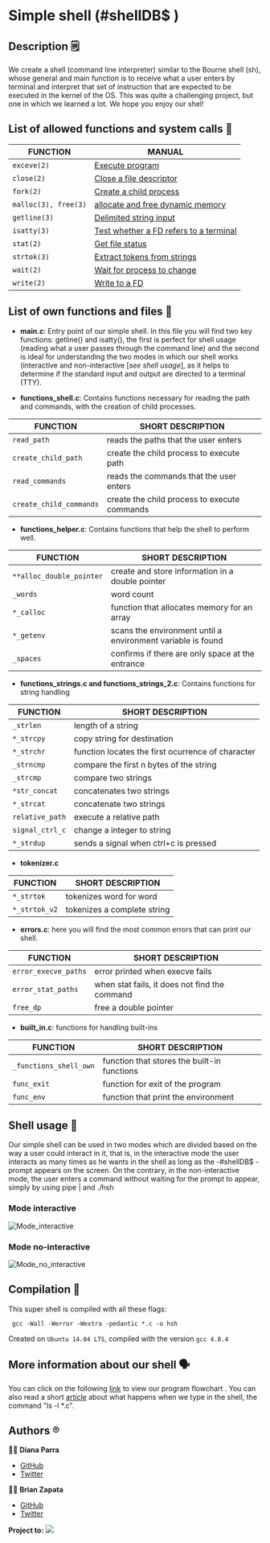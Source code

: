 # Simple shell (#shellDB$ ) 
## Description :spiral_notepad:

We create a shell (command line interpreter) similar to the Bourne shell (sh), whose general and main function is to receive what a user enters by terminal and interpret that set of instruction that are expected to be executed in the kernel of the OS.
This was quite a challenging project, but one in which we learned a lot. We hope you enjoy our shel!


## List of allowed functions and system calls :pushpin:


|     FUNCTION       |         MANUAL                  |
|--------------------|---------------------------------|
|`exceve(2)`         |[Execute program](https://man7.org/linux/man-pages/man2/execve.2.html)                         |
|`close(2)`          |[Close a file descriptor](https://man7.org/linux/man-pages/man2/close.2.html)   |
|`fork(2)`           |[Create a child process](https://man7.org/linux/man-pages/man2/fork.2.html)    |
|`malloc(3), free(3)`|[allocate and free dynamic memory](https://man7.org/linux/man-pages/man3/free.3.html)    |
|`getline(3)`        |[Delimited string input](https://man7.org/linux/man-pages/man3/getline.3.html) |
|`isatty(3)`         |[Test whether a FD refers to a terminal](https://man7.org/linux/man-pages/man3/isatty.3.html)  |
|`stat(2)`           |[Get file status](https://man7.org/linux/man-pages/man2/lstat.2.html)                          |
|`strtok(3)`         |[Extract tokens from strings](https://man7.org/linux/man-pages/man3/strtok.3.html)  |
|`wait(2)`           |[Wait for process to change](https://man7.org/linux/man-pages/man2/waitid.2.html)  |
|`write(2)`          |[Write to a FD](https://man7.org/linux/man-pages/man2/write.2.html)                          |


## List of own functions and files :ledger:
* **main.c**: Entry point of our simple shell. In this file you will find two key functions: getline() and isatty(), the first is perfect for shell usage (reading what a user passes through the command line) and the second is ideal for understanding the two modes in which our shell works (interactive and non-interactive [*see shell usage*], as it helps to determine if the standard input and output are directed to a terminal (TTY).

* **functions_shell.c**: Contains functions necessary for reading the path and commands, with the creation of child processes.


|     FUNCTION       |     SHORT DESCRIPTION           |
|--------------------|---------------------------------|
|`read_path`             | reads the paths that the user enters                             |
|`create_child_path` | create the child process to execute path                                  |
|`read_commands`         | reads the commands that the user enters                             |
|`create_child_commands`   | create the child process to execute commands                          |


* **functions_helper.c**: Contains functions that help the shell to perform well.


|     FUNCTION       |     SHORT DESCRIPTION           |
|--------------------|---------------------------------|
|`**alloc_double_pointer`   | create and store information in a double pointer                         |
|`_words` | word count                                |
|`*_calloc`         | function that allocates memory for an array                            |
|`*_getenv`   | scans the environment until a environment variable is found                          |
|`_spaces`   | confirms if there are only space at the entrance                          |


* **functions_strings.c and functions_strings_2.c**: Contains functions for string handling


|     FUNCTION       |        SHORT DESCRIPTION         |
|--------------------|---------------------------------|
|`_strlen`           | length of a string                |
|`*_strcpy`           | copy string for destination      |
|`*_strchr`           | function locates the first ocurrence of character                                                |
|`_strncmp`          | compare the first n bytes of the string|
|`_strcmp`           | compare two strings                 |
|`*str_concat`           | concatenates two strings                 |
|`*_strcat`          | concatenate two strings             |
|`relative_path`          | execute a relative path             |
|`signal_ctrl_c`             | change a integer to string          |
|`*_strdup`          | sends a signal when ctrl+c is pressed            |


* **tokenizer.c**


|     FUNCTION       |     SHORT DESCRIPTION           |
|--------------------|---------------------------------|
|`*_strtok`    | tokenizes word for word               |
|`*_strtok_v2` | tokenizes a complete string           |


* **errors.c**: here you will find the most common errors that can print our shell.


|     FUNCTION       |     SHORT DESCRIPTION           |
|--------------------|---------------------------------|
|`error_execve_paths` | error printed when execve fails |
|`error_stat_paths` | when stat fails, it does not find the command    |
|`free_dp` | free a double pointer    |


* **built_in.c**: functions for handling built-ins


|     FUNCTION       |     SHORT DESCRIPTION           |
|--------------------|---------------------------------|
|`_functions_shell_own` | function that stores the built-in functions |
|`func_exit`   | function for exit of the program     |
|`func_env`   | function that print the environment     |


## Shell usage :memo:
Our simple shell can be used in two modes which are divided based on the way a user could interact in it, that is, in the interactive mode the user interacts as many times as he wants in the shell as long as the -#shellDB$ - prompt appears on the screen.
On the contrary, in the non-interactive mode, the user enters a command without waiting for the prompt to appear, simply by using pipe | and ./hsh

### Mode interactive
![Mode_interactive](https://raw.githubusercontent.com/dianaparr/simple_shell/pics_flowchart/mode_interactive.png)

### Mode no-interactive
![Mode_no_interactive](https://raw.githubusercontent.com/dianaparr/simple_shell/pics_flowchart/Mode_no_interactive.png)

## Compilation :checkered_flag:

This super shell is compiled with all these flags:
   
     gcc -Wall -Werror -Wextra -pedantic *.c -o hsh

Created on `Ubuntu 14.04 LTS`, compiled with the version `gcc 4.8.4`
## More information about our shell :speaking_head:
You can click on the following [link](https://drive.google.com/file/d/19gYtjMn_bGpWHC7_6iKJU1Dh9mSxMwCZ/view?usp=sharing) to view our program flowchart . You can also read a short [article](https://www.linkedin.com/post/edit/6788296403128000512/) about what happens when we type in the shell, the command "ls -l *.c". 

## Authors :registered:
:woman_technologist: **Diana Parra**
* [GitHub](https://github.com/dianaparr)
* [Twitter](https://twitter.com/dianaparra017)

:man_technologist: **Brian Zapata**
* [GitHub](https://github.com/brian-1989)
* [Twitter](https://twitter.com/BrianZa03390210)

**Project to:** 
![](https://www.holbertonschool.com/holberton-logo.png)
